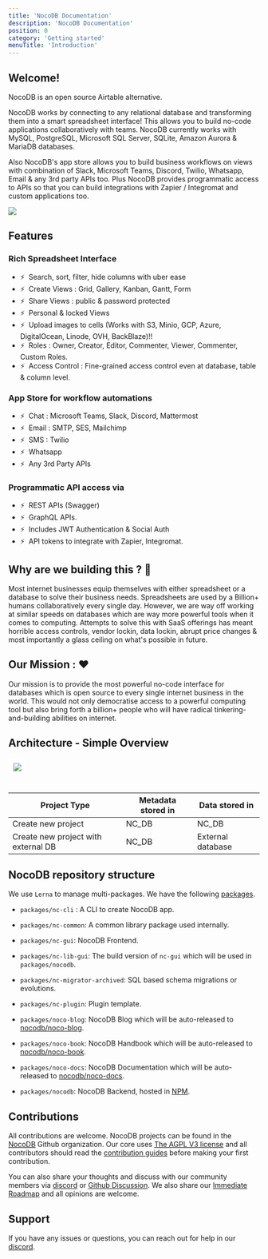 ```yaml
---
title: 'NocoDB Documentation'
description: 'NocoDB Documentation'
position: 0
category: 'Getting started'
menuTitle: 'Introduction'
---
```


## Welcome!

NocoDB is an open source Airtable alternative.

NocoDB works by connecting to any relational database and transforming them into a smart spreadsheet interface! This allows you to build no-code applications collaboratively with teams. NocoDB currently works with MySQL, PostgreSQL, Microsoft SQL Server, SQLite, Amazon Aurora & MariaDB databases.

Also NocoDB's app store allows you to build business workflows on views with combination of Slack, Microsoft Teams, Discord, Twilio, Whatsapp, Email & any 3rd party APIs too. Plus NocoDB provides programmatic access to APIs so that you can build integrations with Zapier / Integromat and custom applications too.

<img src="https://static.scarf.sh/a.png?x-pxid=c12a77cc-855e-4602-8a0f-614b2d0da56a" />

## Features

### Rich Spreadsheet Interface
- ⚡ &nbsp;Search, sort, filter, hide columns with uber ease
- ⚡ &nbsp;Create Views : Grid, Gallery, Kanban, Gantt, Form
- ⚡ &nbsp;Share Views : public & password protected
- ⚡ &nbsp;Personal & locked Views 
- ⚡ &nbsp;Upload images to cells (Works with S3, Minio, GCP, Azure, DigitalOcean, Linode, OVH, BackBlaze)!!
- ⚡ &nbsp;Roles : Owner, Creator, Editor, Commenter, Viewer, Commenter, Custom Roles.
- ⚡ &nbsp;Access Control : Fine-grained access control even at database, table & column level.

### App Store for workflow automations
- ⚡ &nbsp;Chat : Microsoft Teams, Slack, Discord, Mattermost
- ⚡ &nbsp;Email : SMTP, SES, Mailchimp
- ⚡ &nbsp;SMS : Twilio
- ⚡ &nbsp;Whatsapp
- ⚡ &nbsp;Any 3rd Party APIs

### Programmatic API access via
- ⚡ &nbsp;REST APIs (Swagger) 
- ⚡ &nbsp;GraphQL APIs.
- ⚡ &nbsp;Includes JWT Authentication & Social Auth
- ⚡ &nbsp;API tokens to integrate with Zapier, Integromat.



##  Why are we building this ? 🎯 
Most internet businesses equip themselves with either spreadsheet or a database to solve their business needs. Spreadsheets are used by a Billion+ humans collaboratively every single day. However, we are way off working at similar speeds on databases which are way more powerful tools when it comes to computing. Attempts to solve this with SaaS offerings has meant horrible access controls, vendor lockin, data lockin, abrupt price changes & most importantly a glass ceiling on what's possible in future.

## Our Mission :  ❤ 
Our mission is to provide the most powerful no-code interface for databases which is open source to every single internet business in the world. This would not only democratise access to a powerful computing tool but also bring forth a billion+ people who will have radical tinkering-and-building abilities on internet. 



## Architecture - Simple Overview

<img src="architecture.png" style="background: white;border-radius:4px;padding :10px">

<br>
<br>

| Project Type | Metadata stored in | Data stored in |
|---------|-----------|--------|
| Create new project | NC_DB | NC_DB |
| Create new project with external DB | NC_DB | External database |

## NocoDB repository structure

We use ``Lerna`` to manage multi-packages. We have the following [packages](https://github.com/nocodb/nocodb/tree/master/packages).

- ``packages/nc-cli`` : A CLI to create NocoDB app.

- ``packages/nc-common``: A common library package used internally.

- ``packages/nc-gui``: NocoDB Frontend.

- ``packages/nc-lib-gui``: The build version of ``nc-gui`` which will be used in ``packages/nocodb``.

- ``packages/nc-migrator-archived``: SQL based schema migrations or evolutions.

- ``packages/nc-plugin``: Plugin template.

- ``packages/noco-blog``: NocoDB Blog which will be auto-released to [nocodb/noco-blog](https://github.com/nocodb/noco-blog).

- ``packages/noco-book``: NocoDB Handbook which will be auto-released to [nocodb/noco-book](https://github.com/nocodb/noco-book).

- ``packages/noco-docs``: NocoDB Documentation which will be auto-released to [nocodb/noco-docs](https://github.com/nocodb/noco-docs).

- ``packages/nocodb``: NocoDB Backend, hosted in [NPM](https://www.npmjs.com/package/nocodb).


## Contributions

All contributions are welcome. NocoDB projects can be found in the [NocoDB](https://github.com/nocodb) Github organization. Our core uses [The AGPL V3 license](https://github.com/nocodb/nocodb/blob/master/LICENSE) and all contributors should read the [contribution guides](https://github.com/nocodb/nocodb/tree/master/contribute) before making your first contribution. 

You can also share your thoughts and discuss with our community members via [discord](https://discord.gg/5RgZmkW) or [Github Discussion](https://github.com/nocodb/nocodb/discussions). We also share our [Immediate Roadmap](https://github.com/nocodb/nocodb/projects/1) and all opinions are welcome.

## Support

If you have any issues or questions, you can reach out for help in our [discord](https://discord.gg/5RgZmkW).